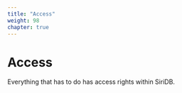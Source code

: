 ```yaml
---
title: "Access"
weight: 98
chapter: true
---
```


# Access

Everything that has to do has access rights within SiriDB.